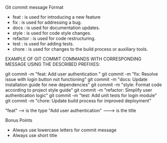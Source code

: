 Git commit message Format 


- feat : is used for introducing a new feature
- fix  : is used for addressing a bug.
- docs :  is used for documentation updates.
- style :  is used for code style changes.
- refactor :  is used for code restructuring.
- test : is used for adding tests.
- chore : is used for changes to the build process or auxiliary tools.


EXAMPLE OF GIT COMMIT COMMANDS WITH CORRESPONDING MESSAGE USING THE DESCRIBED PREFIXES:

git commit -m "feat: Add user authentication "
git commit -m "fix: Resolve issue with login button not functioning"
git commit -m "docs: Update installation guide for new dependencies"
git commit -m "style: Format code according to project style guide"
git commit -m "refactor: Simplify user authentication logic"
git commit -m "test: Add unit tests for login module"
git commit -m "chore: Update build process for improved deployment"

  "feat" --> is the type
  "Add user authentication" ---> is the title 


Bonus Points 

- Always use lowercase letters for commit message
- Always use short title 

